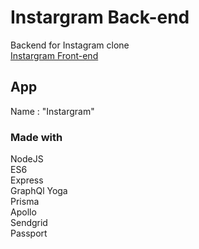 # Instargram Back-end
Backend for Instagram clone<br>
[Instargram Front-end](https://github.com/danmin20/Instargram-Frontend)

## App
Name : "Instargram"

### Made with
NodeJS<br>
ES6<br>
Express<br>
GraphQl Yoga<br>
Prisma<br>
Apollo<br>
Sendgrid<br>
Passport
